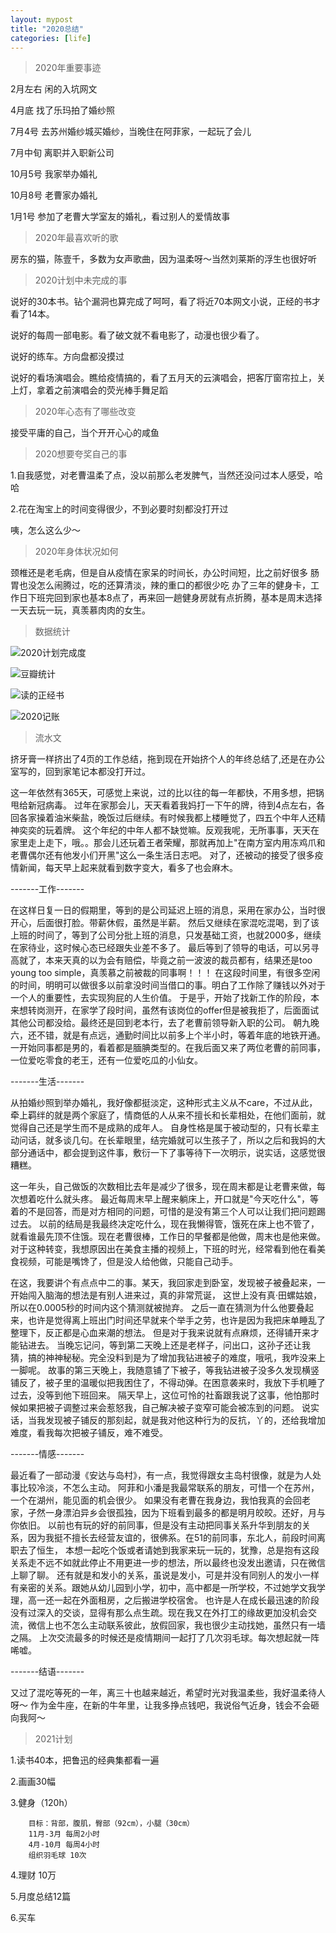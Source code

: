 ```yaml
---
layout: mypost
title: "2020总结"
categories: [life]
--- 
```


>2020年重要事迹

2月左右   闲的入坑网文

4月底    找了乐玛拍了婚纱照

7月4号   去苏州婚纱城买婚纱，当晚住在阿菲家，一起玩了会儿

7月中旬  离职并入职新公司

10月5号  我家举办婚礼

10月8号  老曹家办婚礼

1月1号   参加了老曹大学室友的婚礼，看过别人的爱情故事


>2020年最喜欢听的歌

房东的猫，陈壹千，多数为女声歌曲，因为温柔呀～当然刘莱斯的浮生也很好听

>2020计划中未完成的事

说好的30本书。钻个漏洞也算完成了呵呵，看了将近70本网文小说，正经的书才看了14本。

说好的每周一部电影。看了破文就不看电影了，动漫也很少看了。

说好的练车。方向盘都没摸过

说好的看场演唱会。瞧给疫情搞的，看了五月天的云演唱会，把客厅窗帘拉上，关上灯，拿着之前演唱会的荧光棒手舞足蹈

>2020年心态有了哪些改变

接受平庸的自己，当个开开心心的咸鱼

>2020想要夸奖自己的事

1.自我感觉，对老曹温柔了点，没以前那么老发脾气，当然还没问过本人感受，哈哈

2.花在淘宝上的时间变得很少，不到必要时刻都没打开过

咦，怎么这么少～

>2020年身体状况如何

颈椎还是老毛病，但是自从疫情在家呆的时间长，办公时间短，比之前好很多
肠胃也没怎么闹腾过，吃的还算清淡，辣的重口的都很少吃
办了三年的健身卡，工作日下班完回到家也基本8点了，再来回一趟健身房就有点折腾，基本是周末选择一天去玩一玩，真羡慕肉肉的女生。


>数据统计

![2020计划完成度](2020jihua.jpg)

![豆瓣统计](doubanzongjie.jpg)

![读的正经书](dushu.jpg)

![2020记账](jizhang.png)


>流水文

挤牙膏一样挤出了4页的工作总结，拖到现在开始挤个人的年终总结了,还是在办公室写的，回到家笔记本都没打开过。

这一年依然有365天，可感觉上来说，过的比以往的每一年都快，不用多想，把锅甩给新冠病毒。
过年在家那会儿，天天看着我妈打一下午的牌，待到4点左右，各回各家操着油米柴盐，晚饭过后继续。有时候我都上楼睡觉了，四五个中年人还精神奕奕的玩着牌。
这个年纪的中年人都不缺觉嘛。反观我呢，无所事事，天天在家里走上走下，哦。。那会儿还玩着王者荣耀，那就再加上"在南方室内用冻鸡爪和老曹偶尔还有他发小们开黑"这么一条生活日志吧。
对了，还被动的接受了很多疫情新闻，每天早上起来就看到数字变大，看多了也会麻木。


-------工作-------

在这样日复一日的假期里，等到的是公司延迟上班的消息，采用在家办公，当时很开心，后面很打脸。带薪休假，虽然是半薪。
然后又继续在家混吃混喝，到了该上班的时间了，等到了公司分批上班的消息，只发基础工资，也就2000多，继续在家待业，这时候心态已经跟失业差不多了。
最后等到了领导的电话，可以另寻高就了，本来天真的以为会有赔偿，毕竟之前一波波的裁员都有，结果还是too young too simple，真羡慕之前被裁的同事啊！！！ 
在这段时间里，有很多空闲的时间，明明可以做很多以前拿没时间当借口的事。明白了工作除了赚钱以外对于一个人的重要性，去实现狗屁的人生价值。
于是乎，开始了找新工作的阶段，本来想转岗测开，在家学了段时间，虽然有该岗位的offer但是被我拒了，后面面试其他公司都没给。最终还是回到老本行，去了老曹前领导新入职的公司。
朝九晚六，还不错，就是有点远，通勤时间比以前多上个半小时，等着年底的地铁开通。
一开始同事都是男的，看着都是腼腆类型的。在我后面又来了两位老曹的前同事，一位爱吃零食的老王，还有一位爱吃瓜的小仙女。


-------生活-------

从拍婚纱照到举办婚礼，我好像都挺淡定，这种形式主义从不care，不过从此，牵上羁绊的就是两个家庭了，情商低的人从来不擅长和长辈相处，在他们面前，就觉得自己还是学生而不是成熟的成年人。
自身性格是属于被动型的，只有长辈主动问话，就多谈几句。在长辈眼里，结完婚就可以生孩子了，所以之后和我妈的大部分通话中，都会提到这件事，敷衍一下了事等待下一次明示，说实话，这感觉很糟糕。


这一年头，自己做饭的次数相比去年是减少了很多，现在周末都是让老曹来做，每次想着吃什么就头疼。
最近每周末早上醒来躺床上，开口就是"今天吃什么"，等着的不是回答，而是对方相同的问题，可惜的是没有第三个人可以让我们把问题踢过去。
以前的结局是我最终决定吃什么，现在我懒得管，饿死在床上也不管了，就看谁最先顶不住饿。现在老曹很棒，工作日的早餐都是他做，周末也是他来做。
对于这种转变，我想原因出在美食主播的视频上，下班的时光，经常看到他在看美食视频，可能是嘴馋了，但是没人给他做，只能自己动手。

在这，我要讲个有点点中二的事。某天，我回家走到卧室，发现被子被叠起来，一开始闯入脑海的想法是有别人进来过，真的非常荒诞，
这世上没有真·田螺姑娘，所以在0.0005秒的时间内这个猜测就被抛弃。
之后一直在猜测为什么他要叠起来，也许是觉得离上班出门时间还早就来个举手之劳，也许是因为我把床单睡乱了整理下，反正都是心血来潮的想法。
但是对于我来说就有点麻烦，还得铺开来才能钻进去。
当晚忘记问，等到第二天晚上还是老样子，问出口，这孙子还让我猜，搞的神神秘秘。完全没料到是为了增加我钻进被子的难度，哦吼，我咋没来上一脚呢。
故事的第三天晚上，我随意铺了下被子，等我钻进被子没多久发现横竖铺反了，被子里的温暖似把我困住了，不得动弹。在困意袭来时，我放下手机睡了过去，没等到他下班回来。
隔天早上，这位可怜的社畜跟我说了这事，他怕那时候如果把被子调整过来会惹怒我，自己解决被子变窄可能会被冻到的问题。
说实话，当我发现被子铺反的那刻起，就是我对他这种行为的反抗，丫的，还给我增加难度，看我每次把被子铺反，难不难受。


-------情感-------

最近看了一部动漫《安达与岛村》，有一点，我觉得跟女主岛村很像，就是为人处事比较冷淡，不怎么主动。
阿菲和小潘是我最常联系的朋友，可惜一个在苏州，一个在湖州，能见面的机会很少。
如果没有老曹在我身边，我怕我真的会回老家，孑然一身漂泊异乡会很孤独，因为下班看到最多的都是明月皎皎。还好，月与你依旧。
以前也有玩的好的前同事，但是没有主动把同事关系升华到朋友的关系，因为我挺不擅长去经营友谊的，很佛系。在51的前同事，东北人，前段时间离职去了恒生，
本想一起吃个饭或者请她到我家来玩一玩的，犹豫，总是抱有这段关系走不远不如就此停止不用更进一步的想法，所以最终也没发出邀请，只在微信上聊了聊。
还有就是和发小的关系，虽说是发小，可是并没有同别人的发小一样有亲密的关系。跟她从幼儿园到小学，初中，高中都是一所学校，不过她学文我学理，高一还一起在外面租房，之后搬进学校宿舍。
也许是人在成长最迅速的阶段没有过深入的交谈，显得有那么点生疏。现在我又在外打工的缘故更加没机会交流，微信上也不怎么主动联系彼此，放假回家，我也很少主动找她，虽然只有一墙之隔。
上次交流最多的时候还是疫情期间一起打了几次羽毛球。每次想起就一阵唏嘘。


-------结语-------

又过了混吃等死的一年，离三十也越来越近，希望时光对我温柔些，我好温柔待人呀～
作为金牛座，在新的牛年里，让我多挣点钱吧，我说俗气近身，钱会不会砸向我阿～



>2021计划

1.读书40本，把鲁迅的经典集都看一遍

2.画画30幅

3.健身（120h）
 		
 		目标：背部，腹肌，臀部（92cm），小腿（30cm）
 		11月-3月 每周2小时
 		4月-10月 每周4小时
 		组织羽毛球 10次
 		
4.理财 10万

5.月度总结12篇

6.买车
